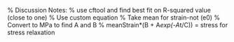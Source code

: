 
% Discussion Notes:
% use cftool and find best fit on R-squared value (close to one)
% Use custom equation
% Take mean for strain-not (e0)
% Convert to MPa to find A and B
% meanStrain*(B + A*exp(-A*t/C)) = stress for stress relaxation